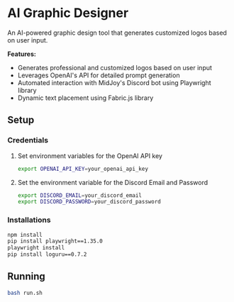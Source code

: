 # AI Graphic Designer
An AI-powered graphic design tool that generates customized logos based on user input.

**Features:**
- Generates professional and customized logos based on user input
- Leverages OpenAI's API for detailed prompt generation
- Automated interaction with MidJoy's Discord bot using Playwright library
- Dynamic text placement using Fabric.js library

## Setup

### Credentials
1. Set environment variables for the OpenAI API key
    ```bash
    export OPENAI_API_KEY=your_openai_api_key
    ```

2. Set the environment variable for the Discord Email and Password
    ```bash
    export DISCORD_EMAIL=your_discord_email
    export DISCORD_PASSWORD=your_discord_password
    ```

### Installations

```bash
npm install
pip install playwright==1.35.0
playwright install
pip install loguru==0.7.2
```

## Running

```bash
bash run.sh
```
